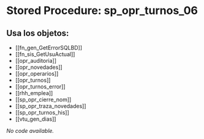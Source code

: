 # Stored Procedure: sp_opr_turnos_06

## Usa los objetos:
- [[fn_gen_GetErrorSQLBD]]
- [[fn_sis_GetUsuActual]]
- [[opr_auditoria]]
- [[opr_novedades]]
- [[opr_operarios]]
- [[opr_turnos]]
- [[opr_turnos_error]]
- [[rhh_emplea]]
- [[sp_opr_cierre_nom]]
- [[sp_opr_traza_novedades]]
- [[sp_opr_turnos_his]]
- [[vtu_gen_dias]]

*No code available.*
